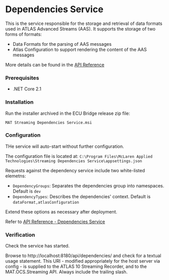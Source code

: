 # Dependencies Service

This is the service responsible for the storage and retrieval of data formats used in ATLAS Advanced Streams (AAS). It supports the storage of two forms of formats:

- Data Formats for the parsing of AAS messages
- Atlas Configuration to support rendering the content of the AAS messages

More details can be found in the [API Reference](https://mclarenappliedtechnologies.zendesk.com/knowledge/articles/115003531373/en-us?brand_id=1083465)

### Prerequisites

- .NET Core 2.1

### Installation

Run the installer archived in the ECU Bridge release zip file:

`MAT Streaming Dependencies Service.msi`

### Configuration

THe service will auto-start without further configuration.

The configuration file is located at:
`C:\Program Files\McLaren Applied Technologies\Streaming Dependencies Service\appsettings.json`

Requests against the dependency service include two white-listed elemetns:
- `DependencyGroups`: Separates the dependencies group into namespaces. Default is `dev`
- `DependencyTypes`: Describes the dependencies' context. Default is `dataFormat,atlasConfiguration`

Extend these options as necessary after deployment. 

Refer to [API Reference - Dependencies Service](https://mclarenappliedtechnologies.zendesk.com/knowledge/articles/115003531373/en-us?brand_id=1083465)

### Verification

Check the service has started.

Browse to http://localhost:8180/api/dependencies/ and check for a textual usage statement. This URI - modified appropriately for the host server via config - is supplied to the ATLAS 10 Streaming Recorder, and to the MAT.OCS.Streaming API. Always include the trailing slash.